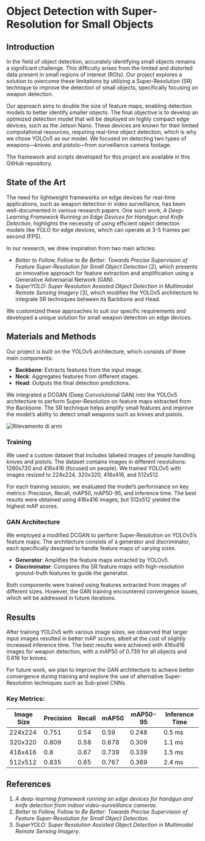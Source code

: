 # Object Detection with Super-Resolution for Small Objects

## Introduction

In the field of object detection, accurately identifying small objects remains a significant challenge. This difficulty arises from the limited and distorted data present in small regions of interest (ROIs). Our project explores a solution to overcome these limitations by utilizing a Super-Resolution (SR) technique to improve the detection of small objects, specifically focusing on weapon detection.

Our approach aims to double the size of feature maps, enabling detection models to better identify smaller objects. The final objective is to develop an optimized detection model that will be deployed on highly compact edge devices, such as the Jetson Nano. These devices are known for their limited computational resources, requiring real-time object detection, which is why we chose YOLOv5 as our model. We focused on detecting two types of weapons—knives and pistols—from surveillance camera footage.

The framework and scripts developed for this project are available in this GitHub repository.

## State of the Art

The need for lightweight frameworks on edge devices for real-time applications, such as weapon detection in video surveillance, has been well-documented in various research papers. One such work, *A Deep-Learning Framework Running on Edge Devices for Handgun and Knife Detection*, highlights the necessity of using efficient object detection models like YOLO for edge devices, which can operate at 3-5 frames per second (FPS).

In our research, we drew inspiration from two main articles:
- *Better to Follow, Follow to Be Better: Towards Precise Supervision of Feature Super-Resolution for Small Object Detection* [2], which presents an innovative approach for feature extraction and amplification using a Generative Adversarial Network (GAN).
- *SuperYOLO: Super Resolution Assisted Object Detection in Multimodal Remote Sensing Imagery* [3], which modifies the YOLOv5 architecture to integrate SR techniques between its Backbone and Head.

We customized these approaches to suit our specific requirements and developed a unique solution for small weapon detection on edge devices.

## Materials and Methods

Our project is built on the YOLOv5 architecture, which consists of three main components:
- **Backbone**: Extracts features from the input image.
- **Neck**: Aggregates features from different stages.
- **Head**: Outputs the final detection predictions.

We integrated a DCGAN (Deep Convolutional GAN) into the YOLOv5 architecture to perform Super-Resolution on feature maps extracted from the Backbone. The SR technique helps amplify small features and improve the model’s ability to detect small weapons such as knives and pistols.

![Rilevamento di armi](SRarchitettura "Struttura SuperYolo")

### Training
We used a custom dataset that includes labeled images of people handling knives and pistols. The dataset contains images in different resolutions: 1280x720 and 416x416 (focused on people). We trained YOLOv5 with images resized to 224x224, 320x320, 416x416, and 512x512.

For each training session, we evaluated the model’s performance on key metrics: Precision, Recall, mAP50, mAP50-95, and inference time. The best results were obtained using 416x416 images, but 512x512 yielded the highest mAP scores.

### GAN Architecture
We employed a modified DCGAN to perform Super-Resolution on YOLOv5’s feature maps. The architecture consists of a generator and discriminator, each specifically designed to handle feature maps of varying sizes.

- **Generator**: Amplifies the feature maps extracted by YOLOv5.
- **Discriminator**: Compares the SR feature maps with high-resolution ground-truth features to guide the generator.

Both components were trained using features extracted from images of different sizes. However, the GAN training encountered convergence issues, which will be addressed in future iterations.

## Results

After training YOLOv5 with various image sizes, we observed that larger input images resulted in better mAP scores, albeit at the cost of slightly increased inference time. The best results were achieved with 416x416 images for weapon detection, with a mAP50 of 0.739 for all objects and 0.616 for knives.

For future work, we plan to improve the GAN architecture to achieve better convergence during training and explore the use of alternative Super-Resolution techniques such as Sub-pixel CNNs.

### Key Metrics:
| Image Size | Precision | Recall | mAP50 | mAP50-95 | Inference Time |
|------------|-----------|--------|-------|----------|----------------|
| 224x224    | 0.751     | 0.54   | 0.59  | 0.248    | 0.5 ms         |
| 320x320    | 0.809     | 0.58   | 0.678 | 0.309    | 1.1 ms         |
| 416x416    | 0.8       | 0.67   | 0.739 | 0.339    | 1.5 ms         |
| 512x512    | 0.835     | 0.65   | 0.767 | 0.369    | 2.4 ms         |

## References
1. *A deep-learning framework running on edge devices for handgun and knife detection from indoor video-surveillance cameras*.
2. *Better to Follow, Follow to Be Better: Towards Precise Supervision of Feature Super-Resolution for Small Object Detection*.
3. *SuperYOLO: Super Resolution Assisted Object Detection in Multimodal Remote Sensing Imagery*.

